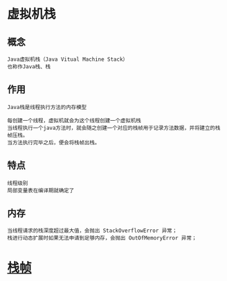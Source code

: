 

# 虚拟机栈

## 概念

    Java虚拟机栈（Java Vitual Machine Stack）
    也称作Java栈、栈
  
## 作用

    Java栈是线程执行方法的内存模型

    每创建一个线程，虚拟机就会为这个线程创建一个虚拟机栈
    当线程执行一个java方法时，就会随之创建一个对应的栈帧用于记录方法数据，并将建立的栈帧压栈。
    当方法执行完毕之后，便会将栈帧出栈。
  
  
## 特点

    线程级别
    局部变量表在编译期就确定了

## 内存 

    当线程请求的栈深度超过最大值，会抛出 StackOverflowError 异常；
    栈进行动态扩展时如果无法申请到足够内存，会抛出 OutOfMemoryError 异常； 
 
 
# [栈帧](https://github.com/RodJohn/JVM/blob/master/md/362_StackFrame.md)
